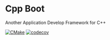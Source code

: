 # Cpp Boot

Another Application Develop Framework for C++

[![CMake](https://github.com/xrw67/cppboot/actions/workflows/cmake.yml/badge.svg)](https://github.com/xrw67/cppboot/actions/workflows/cmake.yml)
[![codecov](https://codecov.io/gh/xrw67/cppboot/branch/main/graph/badge.svg?token=JUFMFJ6J5K)](https://codecov.io/gh/xrw67/cppboot)

